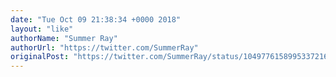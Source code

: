 ```yaml
---
date: "Tue Oct 09 21:38:34 +0000 2018"
layout: "like"
authorName: "Summer Ray"
authorUrl: "https://twitter.com/SummerRay"
originalPost: "https://twitter.com/SummerRay/status/1049776158995337216"
---
```

